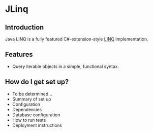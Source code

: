 # JLinq

## Introduction #

Java LINQ is a fully featured C#-extension-style [LINQ](https://msdn.microsoft.com/en-us/library/system.linq.enumerable.aspx) implementation.

## Features

* Query iterable objects in a simple, functional syntax.

## How do I get set up?

* To be determined...
* Summary of set up
* Configuration
* Dependencies
* Database configuration
* How to run tests
* Deployment instructions
